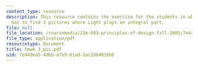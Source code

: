```yaml
---
content_type: resource
description: This resource contains the exercise for the students in which student
  has to find 3 pictures where Light plays an integral part.
file: null
file_location: /coursemedia/21m-603-principles-of-design-fall-2005/7e449ea54d6ba7b961ad2ac2d64016b6_hmwk_3_pic.pdf
file_type: application/pdf
resourcetype: Document
title: hmwk_3_pic.pdf
uid: 7e449ea5-4d6b-a7b9-61ad-2ac2d64016b6
---
```

